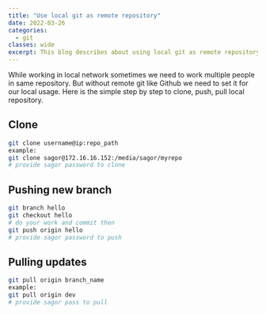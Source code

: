 ```yaml
---
title: "Use local git as remote repository"
date: 2022-03-26
categories:
  - git
classes: wide
excerpt: This blog describes about using local git as remote repository.
---
```


While working in local network sometimes we need to work multiple people in same repository. But without remote git like Github we need to set it for our local usage. Here is the simple step by step to clone, push, pull local repository. 

## Clone
```bash
git clone username@ip:repo_path
example:
git clone sagor@172.16.16.152:/media/sagor/myrepo
# provide sagor password to clone
```

## Pushing new branch
```bash
git branch hello
git checkout hello
# do your work and commit then
git push origin hello
# provide sagor password to push
```

## Pulling updates
```bash
git pull origin branch_name
example:
git pull origin dev
# provide sagor pass to pull
```